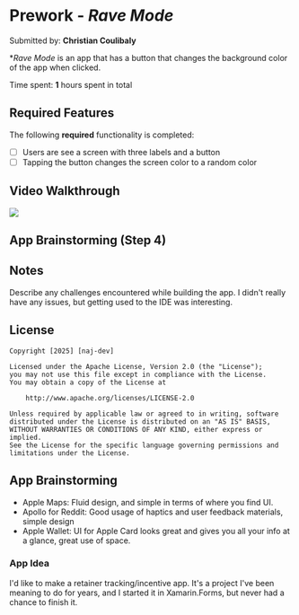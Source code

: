 # Prework - *Rave Mode*

Submitted by: **Christian Coulibaly**

**Rave Mode* is an app that has a button that changes the background color of the app when clicked.

Time spent: **1** hours spent in total

## Required Features

The following **required** functionality is completed:

- [ ] Users are see a screen with three labels and a button
- [ ] Tapping the button changes the screen color to a random color
 
## Video Walkthrough

![](https://i.imgur.com/dT5fQjT.gif)

## App Brainstorming (Step 4)

## Notes

Describe any challenges encountered while building the app.
I didn't really have any issues, but getting used to the IDE was interesting.

## License

    Copyright [2025] [naj-dev]

    Licensed under the Apache License, Version 2.0 (the "License");
    you may not use this file except in compliance with the License.
    You may obtain a copy of the License at

        http://www.apache.org/licenses/LICENSE-2.0

    Unless required by applicable law or agreed to in writing, software
    distributed under the License is distributed on an "AS IS" BASIS,
    WITHOUT WARRANTIES OR CONDITIONS OF ANY KIND, either express or implied.
    See the License for the specific language governing permissions and
    limitations under the License.

## App Brainstorming

- Apple Maps: Fluid design, and simple in terms of where you find UI.
- Apollo for Reddit: Good usage of haptics and user feedback materials, simple design
- Apple Wallet: UI for Apple Card looks great and gives you all your info at a glance, great use of space.

### App Idea

I'd like to make a retainer tracking/incentive app. It's a project I've been meaning to do for years, and I started it in Xamarin.Forms, but never had a chance to finish it.
